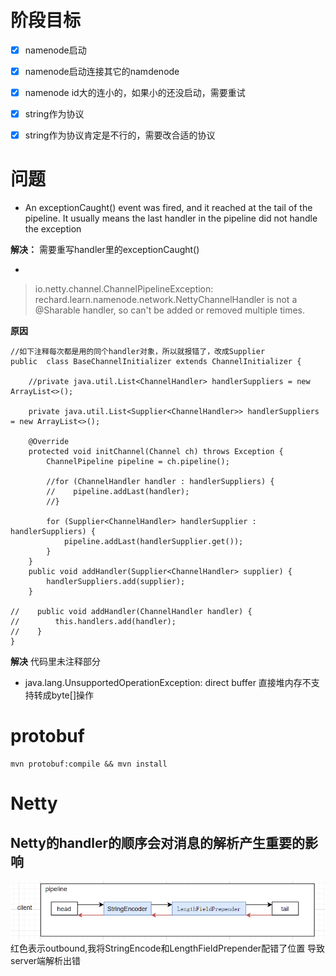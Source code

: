 # 阶段目标
- [x] namenode启动 
- [x] namenode启动连接其它的namdenode
- [x] namenode id大的连小的，如果小的还没启动，需要重试
- [x] string作为协议
- [x] string作为协议肯定是不行的，需要改合适的协议



# 问题
-  An exceptionCaught() event was fired, and it reached at the tail of the pipeline. It usually means the last handler in the pipeline did not handle the exception
 
 **解决：** 
需要重写handler里的exceptionCaught()



- 
> io.netty.channel.ChannelPipelineException: rechard.learn.namenode.network.NettyChannelHandler is not a @Sharable handler, so can't be added or removed multiple times.

**原因**

```
//如下注释每次都是用的同个handler对象，所以就报错了，改成Supplier
public  class BaseChannelInitializer extends ChannelInitializer {

    //private java.util.List<ChannelHandler> handlerSuppliers = new ArrayList<>();

    private java.util.List<Supplier<ChannelHandler>> handlerSuppliers = new ArrayList<>();

    @Override
    protected void initChannel(Channel ch) throws Exception {
        ChannelPipeline pipeline = ch.pipeline();
        
        //for (ChannelHandler handler : handlerSuppliers) {
        //    pipeline.addLast(handler);
        //}        

        for (Supplier<ChannelHandler> handlerSupplier : handlerSuppliers) {
            pipeline.addLast(handlerSupplier.get());
        }
    }
    public void addHandler(Supplier<ChannelHandler> supplier) {
        handlerSuppliers.add(supplier);
    }

//    public void addHandler(ChannelHandler handler) {
//        this.handlers.add(handler);
//    }
}
```
**解决**
代码里未注释部分

- java.lang.UnsupportedOperationException: direct buffer
直接堆内存不支持转成byte[]操作

# protobuf

```
mvn protobuf:compile && mvn install
```

# Netty
## Netty的handler的顺序会对消息的解析产生重要的影响

 ![env](doc/error_config_pipeline.png)
红色表示outbound,我将StringEncode和LengthFieldPrepender配错了位置
导致server端解析出错



